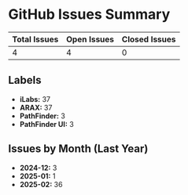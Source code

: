 # GitHub Issues Summary

| Total Issues | Open Issues | Closed Issues |
|-------------|------------|--------------|
| 4 | 4 | 0 |

## Labels
- **iLabs:** 37
- **ARAX:** 37
- **PathFinder:** 3
- **PathFinder UI:** 3

## Issues by Month (Last Year)
- **2024-12:** 3
- **2025-01:** 1
- **2025-02:** 36
